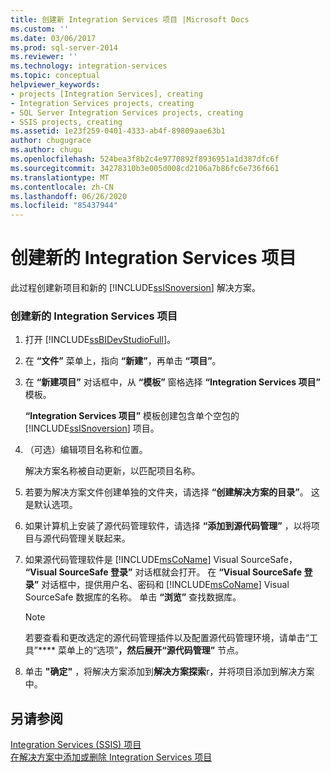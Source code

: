 ```yaml
---
title: 创建新 Integration Services 项目 |Microsoft Docs
ms.custom: ''
ms.date: 03/06/2017
ms.prod: sql-server-2014
ms.reviewer: ''
ms.technology: integration-services
ms.topic: conceptual
helpviewer_keywords:
- projects [Integration Services], creating
- Integration Services projects, creating
- SQL Server Integration Services projects, creating
- SSIS projects, creating
ms.assetid: 1e23f259-0401-4333-ab4f-89809aae63b1
author: chugugrace
ms.author: chugu
ms.openlocfilehash: 524bea3f8b2c4e9770892f8936951a1d387dfc6f
ms.sourcegitcommit: 34278310b3e005d008cd2106a7b86fc6e736f661
ms.translationtype: MT
ms.contentlocale: zh-CN
ms.lasthandoff: 06/26/2020
ms.locfileid: "85437944"
---
```

# <a name="create-a-new-integration-services-project"></a>创建新的 Integration Services 项目
  此过程创建新项目和新的 [!INCLUDE[ssISnoversion](../includes/ssisnoversion-md.md)] 解决方案。  
  
### <a name="to-create-a-new-integration-services-project"></a>创建新的 Integration Services 项目  
  
1.  打开 [!INCLUDE[ssBIDevStudioFull](../includes/ssbidevstudiofull-md.md)]。  
  
2.  在 **“文件”** 菜单上，指向 **“新建”**，再单击 **“项目”**。  
  
3.  在 **“新建项目”** 对话框中，从 **“模板”** 窗格选择 **“Integration Services 项目”** 模板。  
  
     **“Integration Services 项目”** 模板创建包含单个空包的 [!INCLUDE[ssISnoversion](../includes/ssisnoversion-md.md)] 项目。  
  
4.  （可选）编辑项目名称和位置。  
  
     解决方案名称被自动更新，以匹配项目名称。  
  
5.  若要为解决方案文件创建单独的文件夹，请选择 **“创建解决方案的目录”**。 这是默认选项。  
  
6.  如果计算机上安装了源代码管理软件，请选择 **“添加到源代码管理”**  ，以将项目与源代码管理关联起来。  
  
7.  如果源代码管理软件是 [!INCLUDE[msCoName](../includes/msconame-md.md)] Visual SourceSafe， **“Visual SourceSafe 登录”** 对话框就会打开。 在 **“Visual SourceSafe 登录”** 对话框中，提供用户名、密码和 [!INCLUDE[msCoName](../includes/msconame-md.md)] Visual SourceSafe 数据库的名称。 单击 **“浏览”** 查找数据库。  
  
    > [!NOTE]  
    >  若要查看和更改选定的源代码管理插件以及配置源代码管理环境，请单击“工具”**** 菜单上的“选项”****，然后展开“源代码管理”**** 节点。  
  
8.  单击 **"确定"** ，将解决方案添加到**解决方案探索**r，并将项目添加到解决方案中。  
  
## <a name="see-also"></a>另请参阅  
 [Integration Services &#40;SSIS&#41; 项目](integration-services-ssis-projects-and-solutions.md)   
 [在解决方案中添加或删除 Integration Services 项目](../../2014/integration-services/add-or-remove-an-integration-services-project-in-a-solution.md)  
  
  
